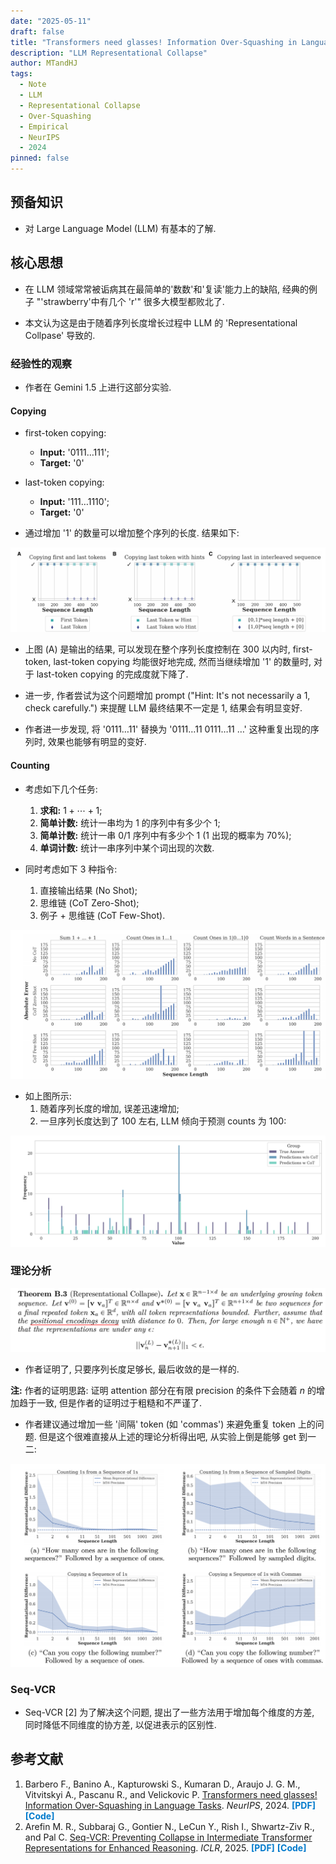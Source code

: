 ```yaml
---
date: "2025-05-11"
draft: false
title: "Transformers need glasses! Information Over-Squashing in Language Tasks"
description: "LLM Representational Collapse"
author: MTandHJ
tags:
  - Note
  - LLM
  - Representational Collapse
  - Over-Squashing
  - Empirical
  - NeurIPS
  - 2024
pinned: false
---
```



## 预备知识

- 对 Large Language Model (LLM) 有基本的了解.

## 核心思想

- 在 LLM 领域常常被诟病其在最简单的'数数'和'复读'能力上的缺陷, 经典的例子 "'strawberry'中有几个 'r'" 很多大模型都败北了.

- 本文认为这是由于随着序列长度增长过程中 LLM 的 'Representational Collpase' 导致的.

### 经验性的观察

- 作者在 Gemini 1.5 上进行这部分实验.

#### Copying

- first-token copying:
    - **Input:** '$0111\ldots 111$';
    - **Target:** '$0$'

- last-token copying:
    - **Input:** '$111\ldots 1110$';
    - **Target:** '$0$'

- 通过增加 '1' 的数量可以增加整个序列的长度. 结果如下:

![20250511142544](https://raw.githubusercontent.com/MTandHJ/blog_source/master/images/20250511142544.png)


- 上图 (A) 是输出的结果, 可以发现在整个序列长度控制在 300 以内时, first-token, last-token copying 均能很好地完成, 然而当继续增加 '1' 的数量时, 对于 last-token copying 的完成度就下降了.

- 进一步, 作者尝试为这个问题增加 prompt ("Hint: It's not necessarily a 1, check carefully.") 来提醒 LLM 最终结果不一定是 1, 结果会有明显变好.

- 作者进一步发现, 将 '$0111 \ldots 11$' 替换为 '$0111 \ldots 11 \: 0111 \ldots 11 \: \ldots$' 这种重复出现的序列时, 效果也能够有明显的变好.

#### Counting

- 考虑如下几个任务:
    1. **求和:** $1 + \cdots + 1$;
    3. **简单计数:** 统计一串均为 1 的序列中有多少个 1;
    3. **简单计数:** 统计一串 0/1 序列中有多少个 1 (1 出现的概率为 70%);
    4. **单词计数:** 统计一串序列中某个词出现的次数.

- 同时考虑如下 3 种指令:
    1. 直接输出结果 (No Shot);
    2. 思维链 (CoT Zero-Shot);
    3. 例子 + 思维链 (CoT Few-Shot).


![20250511143754](https://raw.githubusercontent.com/MTandHJ/blog_source/master/images/20250511143754.png)

- 如上图所示:
    1. 随着序列长度的增加, 误差迅速增加;
    2. 一旦序列长度达到了 100 左右, LLM 倾向于预测 counts 为 100:

![20250511145405](https://raw.githubusercontent.com/MTandHJ/blog_source/master/images/20250511145405.png)


### 理论分析

![20250511154551](https://raw.githubusercontent.com/MTandHJ/blog_source/master/images/20250511154551.png)

- 作者证明了, 只要序列长度足够长, 最后收敛的是一样的.

**注:** 作者的证明思路: 证明 attention 部分在有限 precision 的条件下会随着 $n$ 的增加趋于一致, 但是作者的证明过于粗糙和不严谨了.

- 作者建议通过增加一些 '间隔' token (如 'commas') 来避免重复 token 上的问题. 但是这个很难直接从上述的理论分析得出吧, 从实验上倒是能够 get 到一二:

![20250511162505](https://raw.githubusercontent.com/MTandHJ/blog_source/master/images/20250511162505.png)

### Seq-VCR

- Seq-VCR [2] 为了解决这个问题, 提出了一些方法用于增加每个维度的方差, 同时降低不同维度的协方差, 以促进表示的区别性.


## 参考文献

<ol class="reference">
  <li>
    Barbero F., Banino A.,
    Kapturowski S., Kumaran D.,
    Araujo J. G. M., Vitvitskyi A., Pascanu R., and Velickovic P.
    <u>Transformers need glasses! Information Over-Squashing in Language Tasks</u>.
    <i>NeurIPS</i>, 2024.
    <a href="http://arxiv.org/abs/2406.04267" style="color: #007acc; font-weight: bold; text-decoration: none;">[PDF]</a>
    <a href="" style="color: #007acc; font-weight: bold; text-decoration: none;">[Code]</a>
  </li>

  <li>
    Arefin M. R., Subbaraj G., Gontier N., LeCun Y.,
    Rish I., Shwartz-Ziv R., and Pal C.
    <u>Seq-VCR: Preventing Collapse in Intermediate Transformer Representations for Enhanced Reasoning</u>.
    <i>ICLR</i>, 2025.
    <a href="http://arxiv.org/abs/2406.04267" style="color: #007acc; font-weight: bold; text-decoration: none;">[PDF]</a>
    <a href="https://github.com/rarefin/seq_vcr" style="color: #007acc; font-weight: bold; text-decoration: none;">[Code]</a>
  </li>

  <!-- 添加更多文献条目 -->
</ol>